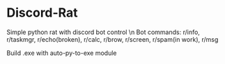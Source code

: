 # Discord-Rat
Simple python rat with discord bot control \n
Bot commands:
r/info, r/taskmgr,  r/echo(broken), r/calc, r/brow, r/screen, r/spam(in work), r/msg

Build .exe with auto-py-to-exe module
